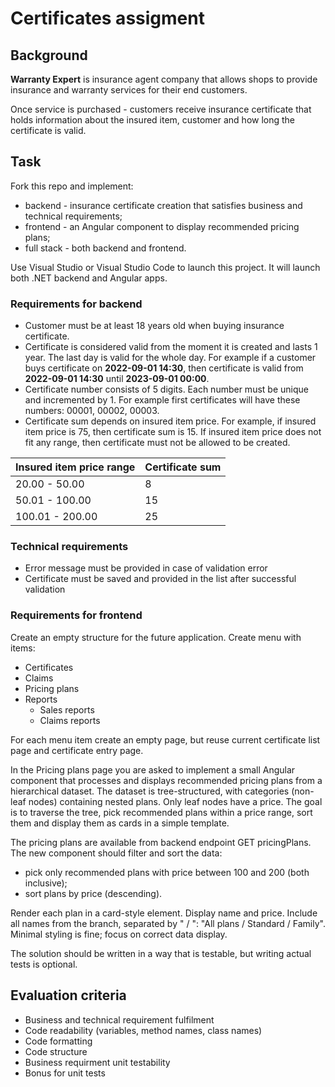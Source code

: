 # Certificates assigment

## Background

__Warranty Expert__ is insurance agent company that allows shops to provide insurance and warranty services for their end customers.

Once service is purchased - customers receive insurance certificate that holds information about the insured item, customer and how long the certificate is valid.

## Task
Fork this repo and implement:
* backend - insurance certificate creation that satisfies business and technical requirements;
* frontend - an Angular component to display recommended pricing plans;
* full stack - both backend and frontend.

Use Visual Studio or Visual Studio Code to launch this project. It will launch both .NET backend and Angular apps.

### Requirements for backend
* Customer must be at least 18 years old when buying insurance certificate.
* Certificate is considered valid from the moment it is created and lasts 1 year. The last day is valid for the whole day. For example if a customer buys certificate on __2022-09-01 14:30__, then certificate is valid from __2022-09-01 14:30__ until 
__2023-09-01 00:00__.
* Certificate number consists of 5 digits. Each number must be unique and incremented by 1. For example first certificates will have these numbers: 00001, 00002, 00003.
* Certificate sum depends on insured item price. For example, if insured item price is 75, then certificate sum is 15. If insured item price does not fit any range, then certificate must not be allowed to be created.

| Insured item price range | Certificate sum |
| --- | ----------- |
| 20.00 - 50.00 | 8 |
| 50.01 - 100.00 | 15 |
| 100.01 - 200.00 | 25 |

### Technical requirements
* Error message must be provided in case of validation error
* Certificate must be saved and provided in the list after successful validation

### Requirements for frontend
Create an empty structure for the future application. Create menu with items:
* Certificates
* Claims
* Pricing plans
* Reports
  * Sales reports
  * Claims reports

For each menu item create an empty page, but reuse current certificate list page and certificate entry page.

In the Pricing plans page you are asked to implement a small Angular component that processes and displays recommended pricing plans from a hierarchical dataset. The dataset is tree-structured, with categories (non-leaf nodes) containing nested plans. Only leaf nodes have a price. The goal is to traverse the tree, pick recommended plans within a price range, sort them and display them as cards in a simple template.

The pricing plans are available from backend endpoint GET pricingPlans. The new component should filter and sort the data:
* pick only recommended plans with price between 100 and 200 (both inclusive);
* sort plans by price (descending).

Render each plan in a card-style element. Display name and price. Include all names from the branch, separated by " / ": "All plans / Standard / Family". Minimal styling is fine; focus on correct data display.

The solution should be written in a way that is testable, but writing actual tests is optional.

## Evaluation criteria
* Business and technical requirement fulfilment
* Code readability (variables, method names, class names)
* Code formatting
* Code structure
* Business requirment unit testability
* Bonus for unit tests
